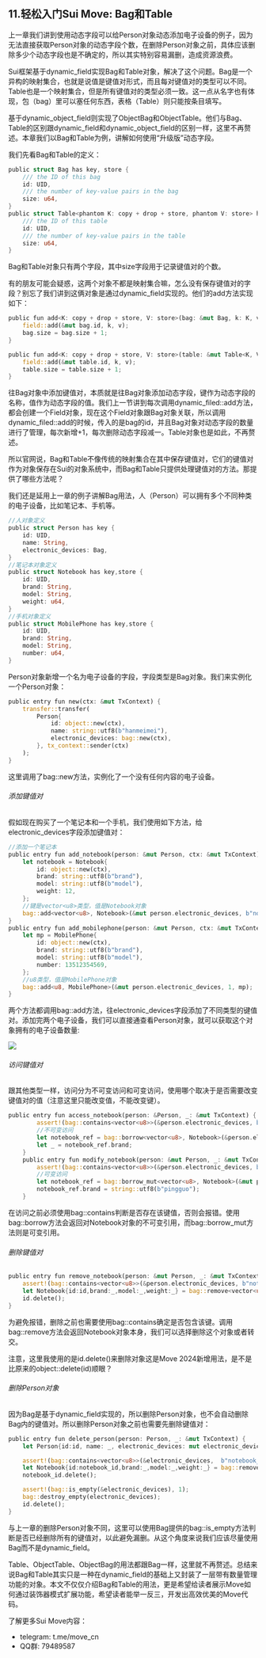 ## 11.轻松入门Sui Move: Bag和Table

上一章我们讲到使用动态字段可以给Person对象动态添加电子设备的例子，因为无法直接获取Person对象的动态字段个数，在删除Person对象之前，具体应该删除多少个动态字段也是不确定的，所以其实特别容易漏删，造成资源浪费。

Sui框架基于dynamic_field实现Bag和Table对象，解决了这个问题。Bag是一个异构的映射集合，也就是说值是键值对形式，而且每对键值对的类型可以不同。Table也是一个映射集合，但是所有键值对的类型必须一致。这一点从名字也有体现，包（bag）里可以塞任何东西，表格（Table）则只能按条目填写。

基于dynamic_object_field则实现了ObjectBag和ObjectTable。他们与Bag、Table的区别跟dynamic_field和dynamic_object_field的区别一样，这里不再赘述。本章我们以Bag和Table为例，讲解如何使用“升级版”动态字段。

我们先看Bag和Table的定义：

```rust
public struct Bag has key, store {
    /// the ID of this bag
    id: UID,
    /// the number of key-value pairs in the bag
    size: u64,
}
public struct Table<phantom K: copy + drop + store, phantom V: store> has key, store {
    /// the ID of this table
    id: UID,
    /// the number of key-value pairs in the table
    size: u64,
}
```

Bag和Table对象只有两个字段，其中size字段用于记录键值对的个数。

有的朋友可能会疑惑，这两个对象不都是映射集合嘛，怎么没有保存键值对的字段？别忘了我们讲到这俩对象是通过dynamic_field实现的。他们的add方法实现如下：

```rust
public fun add<K: copy + drop + store, V: store>(bag: &mut Bag, k: K, v: V) {
    field::add(&mut bag.id, k, v);
    bag.size = bag.size + 1;
}

public fun add<K: copy + drop + store, V: store>(table: &mut Table<K, V>, k: K, v: V) {
    field::add(&mut table.id, k, v);
    table.size = table.size + 1;
}
```

往Bag对象中添加键值对，本质就是往Bag对象添加动态字段，键作为动态字段的名称，值作为动态字段的值。我们上一节讲到每次调用dynamic_filed::add方法，都会创建一个Field对象，现在这个Field对象跟Bag对象关联，所以调用dynamic_filed::add的时候，传入的是bag的id，并且Bag对象对动态字段的数量进行了管理，每次新增+1，每次删除动态字段减一。Table对象也是如此，不再赘述。

所以官网说，Bag和Table不像传统的映射集合在其中保存键值对，它们的键值对作为对象保存在Sui的对象系统中，而Bag和Table只提供处理键值对的方法。那提供了哪些方法呢？

我们还是延用上一章的例子讲解Bag用法，人（Person）可以拥有多个不同种类的电子设备，比如笔记本、手机等。

```rust
//人对象定义
public struct Person has key {
    id: UID,
    name: String,
    electronic_devices: Bag,
}
//笔记本对象定义
public struct Notebook has key,store {
    id: UID,
    brand: String,
    model: String,
    weight: u64,
}
//手机对象定义
public struct MobilePhone has key,store {
    id: UID,
    brand: String,
    model: String,
    number: u64,
}
```

Person对象新增一个名为电子设备的字段，字段类型是Bag对象。我们来实例化一个Person对象：

```rust
public entry fun new(ctx: &mut TxContext) {
    transfer::transfer(
        Person{
            id: object::new(ctx),
            name: string::utf8(b"hanmeimei"),
            electronic_devices: bag::new(ctx),
        }, tx_context::sender(ctx)
    );
}
```

这里调用了bag::new方法，实例化了一个没有任何内容的电子设备。

###### 添加键值对

假如现在购买了一个笔记本和一个手机，我们使用如下方法，给electronic_devices字段添加键值对：

```rust
//添加一个笔记本
public entry fun add_notebook(person: &mut Person, ctx: &mut TxContext) {
    let notebook = Notebook{
        id: object::new(ctx),
        brand: string::utf8(b"brand"),
        model: string::utf8(b"model"),
        weight: 12,
    };
    //键是vector<u8>类型，值是Notebook对象
    bag::add<vector<u8>, Notebook>(&mut person.electronic_devices, b"notebook_1", notebook);
}
public entry fun add_mobilephone(person: &mut Person, ctx: &mut TxContext) {
    let mp = MobilePhone{
        id: object::new(ctx),
        brand: string::utf8(b"brand"),
        model: string::utf8(b"model"),
        number: 13512354569,
    };
    //u8类型，值是MobilePhone对象
    bag::add<u8, MobilePhone>(&mut person.electronic_devices, 1, mp);
}
```

两个方法都调用bag::add方法，往electronic_devices字段添加了不同类型的键值对。添加完两个电子设备，我们可以直接通查看Person对象，就可以获取这个对象拥有的电子设备数量:

![](bag.png)

###### 访问键值对

跟其他类型一样，访问分为不可变访问和可变访问，使用哪个取决于是否需要改变键值对的值（注意这里只能改变值，不能改变键）。

```rust
public entry fun access_notebook(person: &Person, _: &mut TxContext) {
        assert!(bag::contains<vector<u8>>(&person.electronic_devices, b"notebook_1"), 1);
    	//不可变访问
        let notebook_ref = bag::borrow<vector<u8>, Notebook>(&person.electronic_devices, b"notebook_1");
        let _ = notebook_ref.brand;
    }
    public entry fun modify_notebook(person: &mut Person, _: &mut TxContext) {
        assert!(bag::contains<vector<u8>>(&person.electronic_devices, b"notebook_1"), 1);
        //可变访问
        let notebook_ref = bag::borrow_mut<vector<u8>, Notebook>(&mut person.electronic_devices, b"notebook_1");
        notebook_ref.brand = string::utf8(b"pingguo");
    }
```

在访问之前必须使用bag::contains判断是否存在该键值，否则会报错。使用bag::borrow方法会返回对Notebook对象的不可变引用，而bag::borrow_mut方法则是可变引用。

###### 删除键值对

```rust
public entry fun remove_notebook(person: &mut Person, _: &mut TxContext) {
    assert!(bag::contains<vector<u8>>(&person.electronic_devices, b"notebook_1"), 1);
    let Notebook{id:id,brand:_,model:_,weight:_} = bag::remove<vector<u8>, Notebook>(&mut person.electronic_devices, b"notebook_1");
    id.delete();
}
```

为避免报错，删除之前也需要使用bag::contains确定是否包含该键。调用bag::remove方法会返回Notebook对象本身，我们可以选择删除这个对象或者转交。

注意，这里我使用的是id.delete()来删除对象这是Move 2024新增用法，是不是比原来的object::delete(id)顺眼？

###### 删除Person对象

因为Bag是基于dynamic_field实现的，所以删除Person对象，也不会自动删除Bag内的键值对。所以删除Person对象之前也需要先删除键值对：

```rust
public entry fun delete_person(person: Person, _: &mut TxContext) {
    let Person{id:id, name: _, electronic_devices: mut electronic_devices} = person;

    assert!(bag::contains<vector<u8>>(&electronic_devices,  b"notebook_1"), 1);
    let Notebook{id:notebook_id,brand:_,model:_,weight:_} = bag::remove<vector<u8>, Notebook>(&mut electronic_devices, b"notebook_1");
    notebook_id.delete();

    assert!(bag::is_empty(&electronic_devices), 1);
    bag::destroy_empty(electronic_devices);
    id.delete();       
}
```

与上一章的删除Person对象不同，这里可以使用Bag提供的bag::is_empty方法判断是否已经删除所有的键值对，以此避免漏删。从这个角度来说我们应该尽量使用Bag而不是dynamic_field。



Table、ObjectTable、ObjectBag的用法都跟Bag一样，这里就不再赘述。总结来说Bag和Table其实只是一种在dynamic_field的基础上又封装了一层带有数量管理功能的对象。本文不仅仅介绍Bag和Table的用法，更是希望给读者展示Move如何通过装饰器模式扩展功能，希望读者能举一反三，开发出高效优美的Move代码。



了解更多Sui Move内容：

- telegram: t.me/move_cn
- QQ群: 79489587




